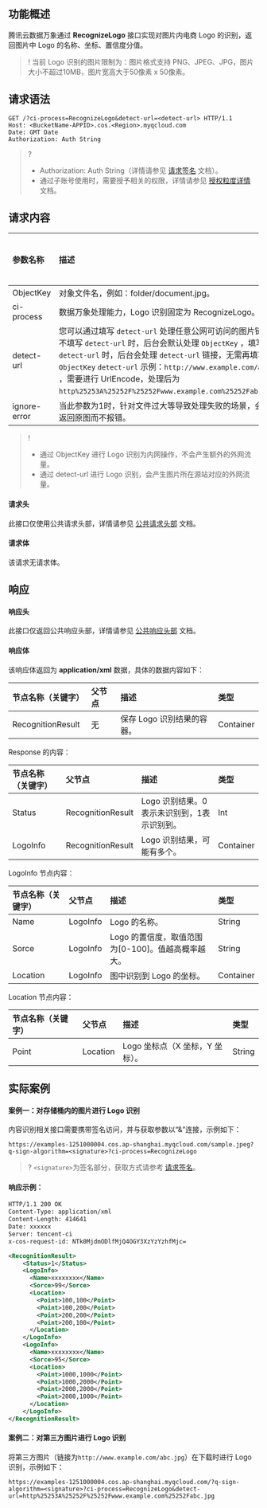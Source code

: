 ## 功能概述

腾讯云数据万象通过 **RecognizeLogo** 接口实现对图片内电商 Logo 的识别，返回图片中 Logo 的名称、坐标、置信度分值。

>! 当前 Logo 识别的图片限制为：图片格式支持 PNG、JPEG、JPG，图片大小不超过10MB，图片宽高大于50像素 x 50像素。
>

## 请求语法

```shell
GET /?ci-process=RecognizeLogo&detect-url=<detect-url> HTTP/1.1
Host: <BucketName-APPID>.cos.<Region>.myqcloud.com
Date: GMT Date
Authorization: Auth String
```

>?
> - Authorization: Auth String（详情请参见 [请求签名](https://cloud.tencent.com/document/product/436/7778) 文档）。
> - 通过子账号使用时，需要授予相关的权限，详情请参见 [授权粒度详情](https://cloud.tencent.com/document/product/460/41741) 文档。
> 

## 请求内容

| 参数名称     | 描述                                                         | 类型   | 是否必选 |
| :----------- | :----------------------------------------------------------- | :----- | :------- |
| ObjectKey    | 对象文件名，例如：folder/document.jpg。                      | String | 是       |
| ci-process   | 数据万象处理能力，Logo 识别固定为 RecognizeLogo。               | String | 是       |
| detect-url   | 您可以通过填写 `detect-url` 处理任意公网可访问的图片链接。不填写 `detect-url` 时，后台会默认处理 `ObjectKey` ，填写了 `detect-url` 时，后台会处理 `detect-url` 链接，无需再填写 `ObjectKey`  `detect-url` 示例：`http://www.example.com/abc.jpg` ，需要进行 UrlEncode，处理后为`http%25253A%25252F%25252Fwww.example.com%25252Fabc.jpg`。 | String | 否       |
| ignore-error | 当此参数为1时，针对文件过大等导致处理失败的场景，会直接返回原图而不报错。 | int    | 否       |

>! 
> - 通过 ObjectKey 进行 Logo 识别为内网操作，不会产生额外的外网流量。
> - 通过 detect-url 进行 Logo 识别，会产生图片所在源站对应的外网流量。
> 

#### 请求头

此接口仅使用公共请求头部，详情请参见 [公共请求头部](https://cloud.tencent.com/document/product/460/42865) 文档。

#### 请求体

该请求无请求体。

## 响应

#### 响应头

此接口仅返回公共响应头部，详情请参见 [公共响应头部](https://cloud.tencent.com/document/product/460/42866) 文档。

#### 响应体

该响应体返回为 **application/xml** 数据，具体的数据内容如下：

| 节点名称（关键字） | 父节点 | 描述                   | 类型      |
| :----------------- | :----- | :--------------------- | :-------- |
| RecognitionResult  | 无     | 保存 Logo 识别结果的容器。 | Container |

Response 的内容：

| 节点名称（关键字） | 父节点            | 描述                                     | 类型      |
| :----------------- | :---------------- | :--------------------------------------- | :-------- |
| Status             | RecognitionResult | Logo 识别结果。0表示未识别到，1表示识别到。 | Int       |
| LogoInfo           | RecognitionResult | Logo 识别结果，可能有多个。                 | Container |

LogoInfo 节点内容：

| 节点名称（关键字） | 父节点   | 描述                                              | 类型      |
| :----------------- | :------- | :------------------------------------------------ | :-------- |
| Name               | LogoInfo | Logo 的名称。                                        | String    |
| Sorce              | LogoInfo | Logo 的置信度，取值范围为[0-100]。值越高概率越大。 | String    |
| Location           | LogoInfo | 图中识别到 Logo 的坐标。                              | Container |

Location 节点内容：

| 节点名称（关键字） | 父节点   | 描述                      | 类型   |
| :----------------- | :------- | :------------------------ | :----- |
| Point              | Location | Logo 坐标点（X 坐标，Y 坐标）。 | String |

## 实际案例

#### 案例一：对存储桶内的图片进行 Logo 识别

内容识别相关接口需要携带签名访问，并与获取参数以“&”连接，示例如下：

```plaintext
https://examples-1251000004.cos.ap-shanghai.myqcloud.com/sample.jpeg?q-sign-algorithm=<signature>?ci-process=RecognizeLogo
```

>? `<signature>`为签名部分，获取方式请参考 [请求签名](https://cloud.tencent.com/document/product/436/7778)。
>

#### 响应示例：

```xml
HTTP/1.1 200 OK
Content-Type: application/xml
Content-Length: 414641
Date: xxxxxx
Server: tencent-ci
x-cos-request-id: NTk0MjdmODlfMjQ4OGY3XzYzYzhfMjc=

<RecognitionResult>
	<Status>1</Status>
	<LogoInfo>
	  <Name>xxxxxxxx</Name>
	  <Sorce>99</Sorce>
	  <Location>
		<Point>100,100</Point>
		<Point>100,200</Point>
		<Point>200,200</Point>
		<Point>200,100</Point>
	  </Location>
	</LogoInfo>
	<LogoInfo>
	  <Name>xxxxxxxx</Name>
	  <Sorce>95</Sorce>
	  <Location>
		<Point>1000,1000</Point>
		<Point>1000,2000</Point>
		<Point>2000,2000</Point>
		<Point>2000,1000</Point>
	  </Location>
	</LogoInfo>
</RecognitionResult>
```

#### 案例二：对第三方图片进行 Logo 识别

将第三方图片（链接为`http://www.example.com/abc.jpg`）在下载时进行 Logo 识别，示例如下：

```
https://examples-1251000004.cos.ap-shanghai.myqcloud.com/?q-sign-algorithm=<signature>?ci-process=RecognizeLogo&detect-url=http%25253A%25252F%25252Fwww.example.com%25252Fabc.jpg
```

